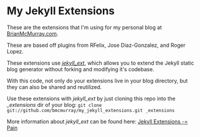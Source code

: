# My Jekyll Extensions

These are the extensions that I'm using for my personal blog at [BrianMcMurray.com](http://brianmcmurray.com).

These are based off plugins from RFelix, Jose Diaz-Gonzalez, and Roger Lopez.

These extensions use [_jekyll_ext_](http://github.com/rfelix/jekyll_ext), which allows you to extend the Jekyll static blog generator without forking and modifying it's codebase.

With this code, not only do your extensions live in your blog directory, but they can also be shared and reutilized.

Use these extensions with _jekyll_ext_ by just cloning this repo into the *\_extensions* dir of your blog: `git clone git://github.com/bmcmurray/my_jekyll_extensions.git _extensions`

More information about _jekyll_ext_ can be found here: [Jekyll Extensions -= Pain](http://rfelix.com/2010/01/19/jekyll-extensions-minus-equal-pain/)